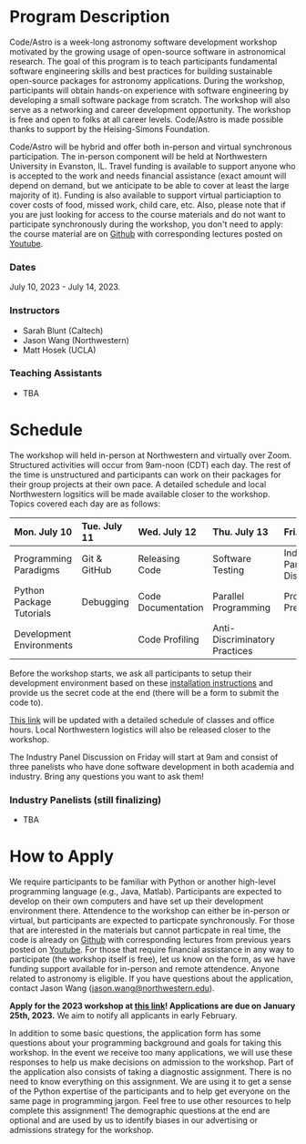 # Program Description

​Code/Astro is a week-long astronomy software development workshop motivated by the growing usage of open-source software in astronomical research. The goal of this program is to teach participants fundamental software engineering skills and best practices for building sustainable open-source packages for astronomy applications. During the workshop, participants will obtain hands-on experience with software engineering by developing a small software package from scratch. The workshop will also serve as a networking and career development opportunity. The workshop is free and open to folks at all career levels. Code/Astro is made possible thanks to support by the Heising-Simons Foundation.

Code/Astro will be hybrid and offer both in-person and virtual synchronous participation. The in-person component will be held at Northwestern University in Evanston, IL. Travel funding is available to support anyone who is accepted to the work and needs financial assistance (exact amount will depend on demand, but we anticipate to be able to cover at least the large majority of it). Funding is also available to support virtual particiaption to cover costs of food, missed work, child care, etc. Also, please note that if you are just looking for access to the course materials and do not want to participate synchronously during the workshop, you don't need to apply: the course material are on [Github](https://github.com/semaphoreP/codeastro) with corresponding lectures posted on [Youtube](https://www.youtube.com/playlist?list=PLb1880Rn0qkK7zTWcqGaXNbKZbxkpvUuH).

### Dates
July 10, 2023 - July 14, 2023. 

### Instructors

 * Sarah Blunt (Caltech)
 * Jason Wang (Northwestern)
 * Matt Hosek (UCLA)
 
### Teaching Assistants
 
 * TBA

# ​Schedule
 The workshop will held in-person at Northwestern and virtually over Zoom. Structured activities will occur from 9am-noon (CDT) each day. The rest of the time is unstructured and participants can work on their packages for their group projects at their own pace. A detailed schedule and local Northwestern logsitics will be made available closer to the workshop. Topics covered each day are as follows:

| Mon. July 10   | Tue. July 11  | Wed. July 12  | Thu. July 13  | Fri. July 14   |
| :------------ | :------------ | :-------------- | :------------- | :------------ |
| Programming Paradigms      | Git & GitHub            | Releasing Code          | Software Testing              | Industry Panel Discussion     |
| Python Package Tutorials   | Debugging               | Code Documentation      | Parallel Programming          | Project Presentations |
| Development Environments   |                         | Code Profiling          | Anti-Discriminatory Practices |        |

Before the workshop starts, we ask all participants to setup their development environment based on these [installation instructions](https://github.com/semaphoreP/codeastro/blob/main/Day0/INSTALL.md) and provide us the secret code at the end (there will be a form to submit the code to).

[This link](https://calendar.google.com/calendar/embed?height=600&amp;wkst=1&amp;bgcolor=%23ffffff&amp;ctz=America%2FLos_Angeles&amp;src=ZTExaWdnaGdncmU5a2FnaTg4bDM3Z2FkODhAZ3JvdXAuY2FsZW5kYXIuZ29vZ2xlLmNvbQ&amp;color=%23009688&amp;title=Code%2FAstro) will be updated with a detailed schedule of classes and office hours. Local Northwestern logistics will also be released closer to the workshop. 

The Industry Panel Discussion on Friday will start at 9am and consist of three panelists who have done software development in both academia and industry. Bring any questions you want to ask them!

### Industry Panelists (still finalizing)
 - TBA

# How to Apply

We require participants to be familiar with Python or another high-level programming language (e.g., Java, Matlab). Participants are expected to develop on their own computers and have set up their development environment there. Attendence to the workshop can either be in-person or virtual, but participants are expected to particpate synchronously. For those that are interested in the materials but cannot particpate in real time, the code is already on [Github](https://github.com/semaphoreP/codeastro) with corresponding lectures from previous years posted on [Youtube](https://www.youtube.com/playlist?list=PLb1880Rn0qkK7zTWcqGaXNbKZbxkpvUuH). For those that require financial assistance in any way to participate (the workshop itself is free), let us know on the form, as we have funding support available for in-person and remote attendence. Anyone related to astronomy is eligible. If you have questions about the application, contact Jason Wang (jason.wang@northwestern.edu). 

**Apply for the 2023 workshop at [this link](https://forms.gle/f79hTQcVQZaeJxru9)! Applications are due on January 25th, 2023.** We aim to notify all applicants in early February. 

In addition to some basic questions, the application form has some questions about your programming background and goals for taking this workshop. In the event we receive too many applications, we will use these responses to help us make decisions on admission to the workshop. Part of the application also consists of taking a diagnostic assignment. There is no need to know everything on this assignment. We are using it to get a sense of the Python expertise of the participants and to help get everyone on the same page in programming jargon. Feel free to use other resources to help complete this assignment! The demographic questions at the end are optional and are used by us to identify biases in our advertising or admissions strategy for the workshop.
